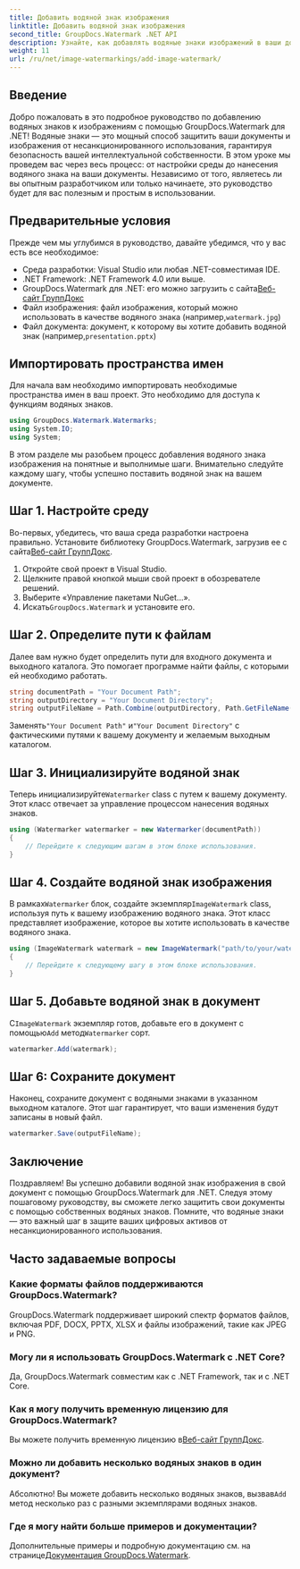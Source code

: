 ```yaml
---
title: Добавить водяной знак изображения
linktitle: Добавить водяной знак изображения
second_title: GroupDocs.Watermark .NET API
description: Узнайте, как добавлять водяные знаки изображений в ваши документы с помощью GroupDocs.Watermark для .NET, из нашего подробного пошагового руководства.
weight: 11
url: /ru/net/image-watermarkings/add-image-watermark/
---
```

## Введение
Добро пожаловать в это подробное руководство по добавлению водяных знаков к изображениям с помощью GroupDocs.Watermark для .NET! Водяные знаки — это мощный способ защитить ваши документы и изображения от несанкционированного использования, гарантируя безопасность вашей интеллектуальной собственности. В этом уроке мы проведем вас через весь процесс: от настройки среды до нанесения водяного знака на ваши документы. Независимо от того, являетесь ли вы опытным разработчиком или только начинаете, это руководство будет для вас полезным и простым в использовании.
## Предварительные условия
Прежде чем мы углубимся в руководство, давайте убедимся, что у вас есть все необходимое:
- Среда разработки: Visual Studio или любая .NET-совместимая IDE.
- .NET Framework: .NET Framework 4.0 или выше.
-  GroupDocs.Watermark для .NET: его можно загрузить с сайта[Веб-сайт ГруппДокс](https://releases.groupdocs.com/Watermark/net/)
-  Файл изображения: файл изображения, который можно использовать в качестве водяного знака (например,`watermark.jpg`)
- Файл документа: документ, к которому вы хотите добавить водяной знак (например,`presentation.pptx`)
## Импортировать пространства имен
Для начала вам необходимо импортировать необходимые пространства имен в ваш проект. Это необходимо для доступа к функциям водяных знаков.
```csharp
using GroupDocs.Watermark.Watermarks;
using System.IO;
using System;
```
В этом разделе мы разобьем процесс добавления водяного знака изображения на понятные и выполнимые шаги. Внимательно следуйте каждому шагу, чтобы успешно поставить водяной знак на вашем документе.
## Шаг 1. Настройте среду
 Во-первых, убедитесь, что ваша среда разработки настроена правильно. Установите библиотеку GroupDocs.Watermark, загрузив ее с сайта[Веб-сайт ГруппДокс](https://releases.groupdocs.com/Watermark/net/).
1. Откройте свой проект в Visual Studio.
2. Щелкните правой кнопкой мыши свой проект в обозревателе решений.
3. Выберите «Управление пакетами NuGet...».
4.  Искать`GroupDocs.Watermark` и установите его.
## Шаг 2. Определите пути к файлам
Далее вам нужно будет определить пути для входного документа и выходного каталога. Это помогает программе найти файлы, с которыми ей необходимо работать.
```csharp
string documentPath = "Your Document Path";
string outputDirectory = "Your Document Directory";
string outputFileName = Path.Combine(outputDirectory, Path.GetFileName(documentPath));
```
 Заменять`"Your Document Path"` и`"Your Document Directory"` с фактическими путями к вашему документу и желаемым выходным каталогом.
## Шаг 3. Инициализируйте водяной знак
Теперь инициализируйте`Watermarker` class с путем к вашему документу. Этот класс отвечает за управление процессом нанесения водяных знаков.
```csharp
using (Watermarker watermarker = new Watermarker(documentPath))
{
    // Перейдите к следующим шагам в этом блоке использования.
}
```
## Шаг 4. Создайте водяной знак изображения
 В рамках`Watermarker` блок, создайте экземпляр`ImageWatermark` class, используя путь к вашему изображению водяного знака. Этот класс представляет изображение, которое вы хотите использовать в качестве водяного знака.
```csharp
using (ImageWatermark watermark = new ImageWatermark("path/to/your/watermark.jpg"))
{
    // Перейдите к следующему шагу в этом блоке использования.
}
```
## Шаг 5. Добавьте водяной знак в документ
 С`ImageWatermark` экземпляр готов, добавьте его в документ с помощью`Add` метод`Watermarker` сорт.
```csharp
watermarker.Add(watermark);
```
## Шаг 6: Сохраните документ
Наконец, сохраните документ с водяными знаками в указанном выходном каталоге. Этот шаг гарантирует, что ваши изменения будут записаны в новый файл.
```csharp
watermarker.Save(outputFileName);
```
## Заключение
Поздравляем! Вы успешно добавили водяной знак изображения в свой документ с помощью GroupDocs.Watermark для .NET. Следуя этому пошаговому руководству, вы сможете легко защитить свои документы с помощью собственных водяных знаков. Помните, что водяные знаки — это важный шаг в защите ваших цифровых активов от несанкционированного использования.

## Часто задаваемые вопросы
### Какие форматы файлов поддерживаются GroupDocs.Watermark?
GroupDocs.Watermark поддерживает широкий спектр форматов файлов, включая PDF, DOCX, PPTX, XLSX и файлы изображений, такие как JPEG и PNG.
### Могу ли я использовать GroupDocs.Watermark с .NET Core?
Да, GroupDocs.Watermark совместим как с .NET Framework, так и с .NET Core.
### Как я могу получить временную лицензию для GroupDocs.Watermark?
 Вы можете получить временную лицензию в[Веб-сайт ГруппДокс](https://purchase.groupdocs.com/temporary-license/).
### Можно ли добавить несколько водяных знаков в один документ?
 Абсолютно! Вы можете добавить несколько водяных знаков, вызвав`Add` метод несколько раз с разными экземплярами водяных знаков.
### Где я могу найти больше примеров и документации?
 Дополнительные примеры и подробную документацию см. на странице[Документация GroupDocs.Watermark](https://tutorials.groupdocs.com/Watermark/net/).
